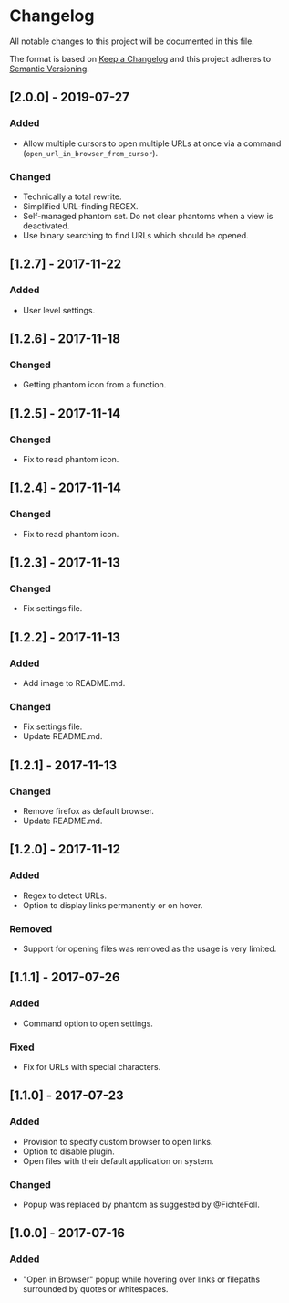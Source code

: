 # Changelog
All notable changes to this project will be documented in this file.

The format is based on [Keep a Changelog](http://keepachangelog.com/en/1.0.0/)
and this project adheres to [Semantic Versioning](http://semver.org/spec/v2.0.0.html).


## [2.0.0] - 2019-07-27

### Added
- Allow multiple cursors to open multiple URLs at once via a command (`open_url_in_browser_from_cursor`).

### Changed
- Technically a total rewrite.
- Simplified URL-finding REGEX.
- Self-managed phantom set. Do not clear phantoms when a view is deactivated.
- Use binary searching to find URLs which should be opened.


## [1.2.7] - 2017-11-22

### Added
- User level settings.


## [1.2.6] - 2017-11-18

### Changed
- Getting phantom icon from a function.


## [1.2.5] - 2017-11-14

### Changed
- Fix to read phantom icon.


## [1.2.4] - 2017-11-14

### Changed
- Fix to read phantom icon.


## [1.2.3] - 2017-11-13

### Changed
- Fix settings file.


## [1.2.2] - 2017-11-13

### Added
- Add image to README.md.
### Changed
- Fix settings file.
- Update README.md.


## [1.2.1] - 2017-11-13

### Changed
- Remove firefox as default browser.
- Update README.md.


## [1.2.0] - 2017-11-12

### Added
- Regex to detect URLs.
- Option to display links permanently or on hover.
### Removed
- Support for opening files was removed as the usage is very limited.


## [1.1.1] - 2017-07-26

### Added
- Command option to open settings.
### Fixed
- Fix for URLs with special characters.


## [1.1.0] - 2017-07-23

### Added
- Provision to specify custom browser to open links.
- Option to disable plugin.
- Open files with their default application on system.
### Changed
- Popup was replaced by phantom as suggested by @FichteFoll.


## [1.0.0] - 2017-07-16

### Added
- "Open in Browser" popup while hovering over links or filepaths surrounded by quotes or whitespaces.

